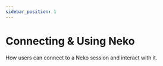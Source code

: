 ```yaml
---
sidebar_position: 1
---
```


# Connecting & Using Neko

How users can connect to a Neko session and interact with it.
